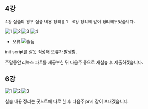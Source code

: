 ## 4강

4강 실습의 경우 실습 내용 정리를 1 - 6강 정리에 같이 정리해두었습니다.

![1](./img/1.png)
![2](./img/2.png)
![3](./img/3.png)
![4](./img/4.png)


 - 오류
 ![슬픔](./img/sad.png)

init script를 잘못 작성해 오류가 발생함.

주말동안 리눅스 파트를 재공부한 뒤 다음주 중으로 재실습 후 제출하겠습니다.


## 6강

![1](./img/6_1.png)
![2](./img/6_2.png)
![3](./img/6_3.png)


실습 내용 정리는 굿노트에 따로 한 후 다음주 pr시 같이 보내겠습니다.


